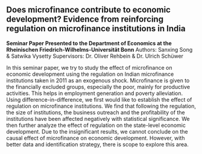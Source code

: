 ## Does microfinance contribute to economic development? Evidence from reinforcing regulation on microfinance institutions in India  
**Seminar Paper Presented to the Department of Economics at the Rheinischen Friedrich-Wilhelms-Universität Bonn**
Authors: Sanxing Song & Satwika Vysetty
Supervisors: Dr. Oliver Rehbein & Dr. Ulrich Schüwer

In this seminar paper, we try to study the effect of microfinance on economic development using the regulation on Indian microfinance institutions taken in 2011 as an exogenous shock. Microfinance is given to the financially excluded groups, especially the poor, mainly for productive activities. This helps in employment generation and poverty alleviation. Using difference-in-difference, we first would like to establish the effect of regulation on microfinance institutions. We find that following the regulation, the size of institutions, the business outreach and the profitability of the institutions have been affected negatively with statistical significance. We then further analyze the effect of regulation on the state-level economic development. Due to the insignificant results, we cannot conclude on the causal effect of microfinance on economic development. However, with better data and identification strategy, there is scope to explore this area. 

